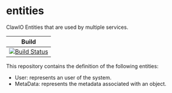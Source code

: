 # entities
ClawIO Entities that are used by multiple services.

|Build|
|-----|
|[![Build Status](https://drone.io/github.com/clawio/entities/status.png)](https://drone.io/github.com/clawio/entities/latest)|

This repository contains the definition of the following entities:

* User: represents an user of the system.
* MetaData: represents the metadata associated with an object.
